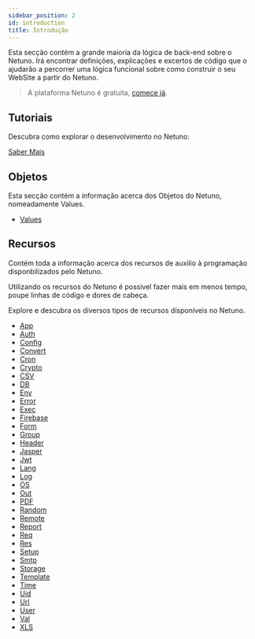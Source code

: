 ```yaml
---
sidebar_position: 2
id: introduction
title: Introdução
---
```


Esta secção contém a grande maioria da lógica de back-end sobre o Netuno. Irá encontrar definições, explicações e excertos de código que o ajudarão a percorrer uma lógica funcional sobre como construir o seu WebSite a partir do Netuno.

> A plataforma Netuno é gratuita, [comece já](../get-started/installation).

## Tutoriais

Descubra como explorar o desenvolvimento no Netuno:

[Saber Mais](../get-started/tutorials)

## Objetos
Esta secção contém a informação acerca dos Objetos do Netuno, nomeadamente Values.

* [Values](objects/Values.md)

## Recursos
Contém toda a informação acerca dos recursos de auxilio à programação disponbilizados pelo Netuno.

Utilizando os recursos do Netuno é possivel fazer mais em menos tempo, poupe linhas de código e dores de cabeça.

Explore e descubra os diversos tipos de recursos disponíveis no Netuno. 

* [App](resources/app.md)
* [Auth](resources/auth.md)
* [Config](resources/config.md)
* [Convert](resources/convert.md)
* [Cron](resources/cron.md)
* [Crypto](resources/crypto.md)
* [CSV](resources/csv.md)
* [DB](resources/db.md)
* [Env](resources/env.md)
* [Error](resources/error.md)
* [Exec](resources/exec.md)
* [Firebase](resources/firebase.md)
* [Form](resources/form.md)
* [Group](resources/group.md)
* [Header](resources/header.md)
* [Jasper](resources/jasper.md)
* [Jwt](resources/jwt.md)
* [Lang](resources/lang.md)
* [Log](resources/log.md)
* [OS](resources/os.md)
* [Out](resources/out.md)
* [PDF](resources/pdf.md)
* [Random](resources/random.md)
* [Remote](resources/remote.md)
* [Report](resources/report.md)
* [Req](resources/req.md)
* [Res](resources/res.md)
* [Setup](resources/setup.md)
* [Smtp](resources/smtp.md)
* [Storage](resources/storage.md)
* [Template](resources/template.md)
* [Time](resources/time.md)
* [Uid](resources/uid.md)
* [Url](resources/url.md)
* [User](resources/user.md)
* [Val](resources/val.md)
* [XLS](resources/xls.md)
